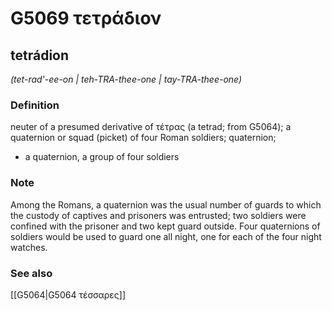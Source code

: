 # G5069 τετράδιον

## tetrádion

_(tet-rad'-ee-on | teh-TRA-thee-one | tay-TRA-thee-one)_

### Definition

neuter of a presumed derivative of τέτρας (a tetrad; from G5064); a quaternion or squad (picket) of four Roman soldiers; quaternion; 

- a quaternion, a group of four soldiers

### Note

Among the Romans, a quaternion was the usual number of guards to which the custody of captives and prisoners was entrusted; two soldiers were confined with the prisoner and two kept guard outside. Four quaternions of soldiers would be used to guard one all night, one for each of the four night watches.

### See also

[[G5064|G5064 τέσσαρες]]
